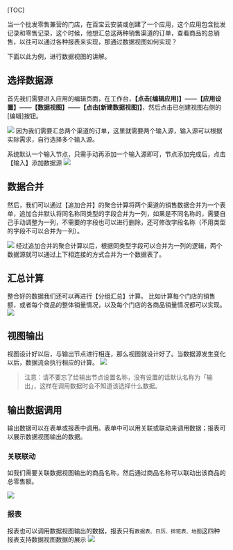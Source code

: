 [TOC]

当一个批发零售兼营的门店，在百宝云安装或创建了一个应用，这个应用包含批发记录和零售记录，这个时候，他想汇总这两种销售渠道的订单，查看商品的总销售，以往可以通过各种报表来实现，那通过数据视图如何实现？

下面以此为例，进行数据视图的讲解。


## 选择数据源
首先我们需要进入应用的编辑页面，在工作台，**【点击[编辑应用]】——【应用设置】——【数据视图】——【点击[新建数据视图]】**，然后点击已创建视图右侧的[编辑]按钮。

![](http://docfiles.baibaoyun.com/lvCfOlbm3dsVMtmoXBb6rLaTe_TU)
因为我们需要汇总两个渠道的订单，这里就需要两个输入源，输入源可以根据实际需求，自行选择多个输入源。

系统默认一个输入节点，只需手动再添加一个输入源即可，节点添加完成后，点击【输入】添加数据源
![](http://docfiles.baibaoyun.com/lunW_ajdgsEcZBXnRJVrA-mwzusH)


## 数据合并
然后，我们可以通过【追加合并】的聚合计算将两个渠道的销售数据合并为一个表单，追加合并默认将同名称同类型的字段合并为一列，如果是不同名称的，需要自己手动调整为一列，不需要的字段也可以进行删除，还可修改字段名称（不用类型的字段不可以合并为一列）。

![](http://docfiles.baibaoyun.com/lna1_m7A4Sl-XmWX56QMLmF6GlBu)
经过追加合并的聚合计算以后，根据同类型字段可以合并为一列的逻辑，两个数据源就可以通过上下相连接的方式合并为一个数据表了。

## 汇总计算
整合好的数据我们还可以再进行【分组汇总】计算。 比如计算每个门店的销售额，或者每个商品的整体销量情况，以及每个门店的各商品销量情况都可以实现。
![](http://docfiles.baibaoyun.com/lok37zZmgeynC2dWayz-M7nKxwr-)

## 视图输出
视图设计好以后，与输出节点进行相连，那么视图就设计好了。当数据源发生变化以后，数据流会执行相应的计算。
![](http://docfiles.baibaoyun.com/lmSERkBAzedSAB0UYxiQhV6q3Fgs)
>注意：请不要忘了给输出节点设置名称，没有设置的话默认名称为「输出」，这样在调用数据时会不知道该选择什么数据。

## 输出数据调用
输出数据可以在表单或报表中调用。表单中可以用关联或联动来调用数据；报表可以展示数据视图输出的数据。

### 关联联动
如我们需要关联数据视图输出的商品名称，然后通过商品名称可以联动出该商品的总零售额。

![](http://docfiles.baibaoyun.com/lvWPyqzLXUv0SVy7rhmmUf4s4vNe)

### 报表
报表也可以调用数据视图输出的数据，报表只有`数据表、日历、排班表、地图`这四种报表支持数据视图数据的展示
![](http://docfiles.baibaoyun.com/ll6GO0jJ7Qb9fcl2D4EHfPmJMAgb)
